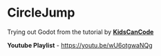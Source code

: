 # CircleJump
Trying out Godot from the tutorial by **[KidsCanCode](https://www.youtube.com/channel/UCNaPQ5uLX5iIEHUCLmfAgKg)** 

**Youtube Playlist** - https://youtu.be/wU6otgwaNQg

